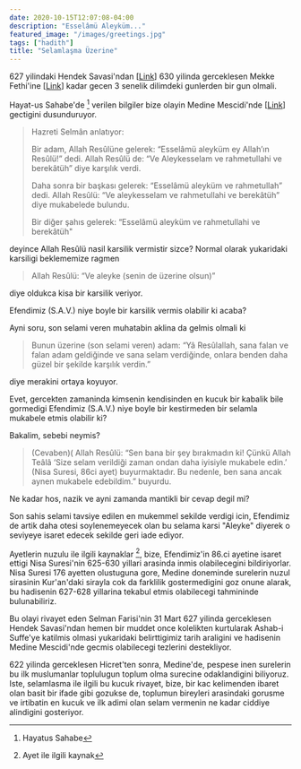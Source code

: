 ```yaml
---
date: 2020-10-15T12:07:08-04:00
description: "Esselâmü Aleyküm..."
featured_image: "/images/greetings.jpg"
tags: ["hadith"]
title: "Selamlaşma Üzerine"
---
```


627 yilindaki Hendek Savasi'ndan [[Link]()] 630 yilinda gerceklesen Mekke Fethi'ine [[Link]()] kadar gecen 3 senelik dilimdeki gunlerden bir gun olmali. 

Hayat-us Sahabe'de [^Ref1] verilen bilgiler bize olayin Medine Mescidi'nde [[Link]()] gectigini dusunduruyor.

> 	Hazreti Selmân anlatıyor:
> 	
> 	Bir adam, Allah Resûlüne gelerek: “Esselâmü aleyküm ey Allah’ın Resûlü!” dedi. Allah Resûlü de: “Ve Aleykesselam ve rahmetullahi ve berekâtüh” diye karşılık verdi.
> 	
> 	Daha sonra bir başkası gelerek: “Esselâmü aleyküm ve rahmetullah” dedi. Allah Resûlü: “Ve aleykesselam ve rahmetullahi ve berekâtüh” diye mukabelede bulundu.
> 	
> 	Bir diğer şahıs gelerek: “Esselâmü aleyküm ve rahmetullahi ve berekâtüh" 
	
deyince Allah Resûlü nasil karsilik vermistir sizce? Normal olarak yukaridaki karsiligi beklememize ragmen

> 	Allah Resûlü: “Ve aleyke (senin de üzerine olsun)” 

diye oldukca kisa bir karsilik veriyor. 

Efendimiz (S.A.V.) niye boyle bir karsilik vermis olabilir ki acaba?

Ayni soru, son selami veren muhatabin aklina da gelmis olmali ki

> 	Bunun üzerine (son selami veren) adam: “Yâ Resûlallah, sana falan ve falan adam geldiğinde ve sana selam verdiğinde, onlara benden daha güzel bir şekilde karşılık verdin.”
	
diye merakini ortaya koyuyor.

Evet, gercekten zamaninda kimsenin kendisinden en kucuk bir kabalik bile gormedigi Efendimiz (S.A.V.) niye boyle bir kestirmeden bir selamla mukabele etmis olabilir ki?

Bakalim, sebebi neymis?

> 	(Cevaben)( Allah Resûlü: “Sen bana bir şey bırakmadın ki! Çünkü Allah Teâlâ ‘Size selam verildiği zaman ondan daha iyisiyle mukabele edin.’ (Nisa Suresi, 86ci ayet) buyurmaktadır. Bu nedenle, ben sana ancak aynen mukabele edebildim.” buyurdu.

Ne kadar hos, nazik ve ayni zamanda mantikli bir cevap degil mi?

Son sahis selami tavsiye edilen en mukemmel sekilde verdigi icin, Efendimiz de artik daha otesi soylenemeyecek olan bu selama karsi "Aleyke" diyerek o seviyeye isaret edecek sekilde geri iade ediyor. 

Ayetlerin nuzulu ile ilgili kaynaklar [^Ref2], bize, Efendimiz'in 86.ci ayetine isaret ettigi Nisa Suresi'nin 625-630 yillari arasinda inmis olabilecegini bildiriyorlar. Nisa Suresi 176 ayetten olustuguna gore, Medine doneminde surelerin nuzul sirasinin Kur'an'daki sirayla cok da farklilik gostermedigini goz onune alarak, bu hadisenin 627-628 yillarina tekabul etmis olabilecegi tahmininde bulunabiliriz.

Bu olayi rivayet eden Selman Farisi'nin 31 Mart 627 yilinda gerceklesen Hendek Savasi'ndan hemen bir muddet once kolelikten kurtularak Ashab-i Suffe'ye katilmis olmasi yukaridaki belirttigimiz tarih araligini ve hadisenin Medine Mescidi'nde gecmis olabilecegi tezlerini destekliyor. 

622 yilinda gerceklesen Hicret'ten sonra, Medine'de, pespese inen surelerin bu ilk muslumanlar toplulugun toplum olma surecine odaklandigini biliyoruz. Iste, selamlasma ile ilgili bu kucuk rivayet, bize, bir kac kelimenden ibaret olan basit bir ifade gibi gozukse de, toplumun bireyleri arasindaki gorusme ve irtibatin en kucuk ve ilk adimi olan selam vermenin ne kadar ciddiye alindigini gosteriyor.  


[^Ref1]: Hayatus Sahabe
[^Ref2]: Ayet ile ilgili kaynak
